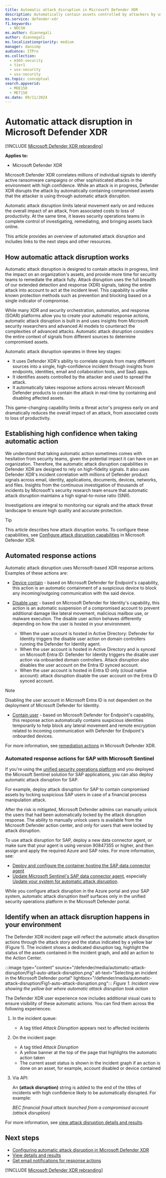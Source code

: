 ```yaml
---
title: Automatic attack disruption in Microsoft Defender XDR
description: Automatically contain assets controlled by attackers by using automatic attack disruption in Microsoft Defender XDR.
ms.service: defender-xdr
f1.keywords: 
  - NOCSH
ms.author: diannegali
author: diannegali
ms.localizationpriority: medium
manager: dansimp
audience: ITPro
ms.collection: 
  - m365-security
  - tier1
  - usx-security
  - usx-security
ms.topic: conceptual
search.appverid: 
  - MOE150
  - MET150
ms.date: 09/11/2024
---
```


# Automatic attack disruption in Microsoft Defender XDR

[!INCLUDE [Microsoft Defender XDR rebranding](../includes/microsoft-defender.md)]

**Applies to:**

- Microsoft Defender XDR

Microsoft Defender XDR correlates millions of individual signals to identify active ransomware campaigns or other sophisticated attacks in the environment with high confidence. While an attack is in progress, Defender XDR disrupts the attack by automatically containing compromised assets that the attacker is using through automatic attack disruption.

Automatic attack disruption limits lateral movement early on and reduces the overall impact of an attack, from associated costs to loss of productivity. At the same time, it leaves security operations teams in complete control of investigating, remediating, and bringing assets back online.

This article provides an overview of automated attack disruption and includes links to the next steps and other resources.

## How automatic attack disruption works

Automatic attack disruption is designed to contain attacks in progress, limit the impact on an organization's assets, and provide more time for security teams to remediate the attack fully. Attack disruption uses the full breadth of our extended detection and response (XDR) signals, taking the entire attack into account to act at the incident level. This capability is unlike known protection methods such as prevention and blocking based on a single indicator of compromise.

While many XDR and security orchestration, automation, and response (SOAR) platforms allow you to create your automatic response actions, automatic attack disruption is built in and uses insights from Microsoft security researchers and advanced AI models to counteract the complexities of advanced attacks. Automatic attack disruption considers the entire context of signals from different sources to determine compromised assets.


Automatic attack disruption operates in three key stages:

- It uses Defender XDR's ability to correlate signals from many different sources into a single, high-confidence incident through insights from endpoints, identities, email and collaboration tools, and SaaS apps.
- It identifies assets controlled by the attacker and used to spread the attack.
- It automatically takes response actions across relevant Microsoft Defender products to contain the attack in real-time by containing and disabling affected assets.

This game-changing capability limits a threat actor's progress early on and dramatically reduces the overall impact of an attack, from associated costs to loss of productivity.

## Establishing high confidence when taking automatic action

We understand that taking automatic action sometimes comes with hesitation from security teams, given the potential impact it can have on an organization. Therefore, the automatic attack disruption capabilities in Defender XDR are designed to rely on high-fidelity signals. It also uses Defender XDR's incident correlation with millions of Defender product signals across email, identity, applications, documents, devices, networks, and files. Insights from the continuous investigation of thousands of incidents by Microsoft's security research team ensure that automatic attack disruption maintains a high signal-to-noise ratio (SNR).

Investigations are integral to monitoring our signals and the attack threat landscape to ensure high quality and accurate protection.

> [!TIP]
> This article describes how attack disruption works. To configure these capabilities, see [Configure attack disruption capabilities](configure-attack-disruption.md) in Microsoft Defender XDR.

## Automated response actions

Automatic attack disruption uses Microsoft-based XDR response actions. Examples of these actions are:

- [Device contain](/defender-endpoint/respond-machine-alerts#contain-devices-from-the-network) - based on Microsoft Defender for Endpoint's capability, this action is an automatic containment of a suspicious device to block any incoming/outgoing communication with the said device.

- [Disable user](/defender-for-identity/remediation-actions) - based on Microsoft Defender for Identity's capability, this action is an automatic suspension of a compromised account to prevent additional damage like lateral movement, malicious mailbox use, or malware execution. The disable user action behaves differently depending on how the user is hosted in your environment.
  - When the user account is hosted in Active Directory: Defender for Identity triggers the disable user action on domain controllers running the Defender for Identity agent.
  - When the user account is hosted in Active Directory and is synced on Microsoft Entra ID:  Defender for Identity triggers the disable user action via onboarded domain controllers. Attack disruption also disables the user account on the Entra ID synced account.
  - When the user account is hosted in Entra ID only (cloud native account): attack disruption disable the user account on the Entra ID synced account.
 
> [!NOTE]
> Disabling the user account in Microsoft Entra ID is not dependent on the deployment of Microsoft Defender for Identity. 

- [Contain user](/defender-endpoint/respond-machine-alerts#contain-user-from-the-network) - based on Microsoft Defender for Endpoint's capability, this response action automatically contains suspicious identities temporarily to help block any lateral movement and remote encryption related to incoming communication with Defender for Endpoint's onboarded devices.

For more information, see [remediation actions](m365d-remediation-actions.md) in Microsoft Defender XDR.

### Automated response actions for SAP with Microsoft Sentinel

If you're using the [unified security operations platform](/unified-secops-platform/microsoft-sentinel-onboard) and you deployed the Microsoft Sentinel solution for SAP applications, you can also deploy automatic attack disruption for SAP.

For example, deploy attack disruption for SAP to contain compromised assets by locking suspicious SAP users in case of a financial process manipulation attack. 

After the risk is mitigated, Microsoft Defender admins can manually unlock the users that had been automatically locked by the attack disruption response. The ability to manually unlock users is available from the Microsoft Defender action center, and only for users that were locked by attack disruption. 

To use attack disruption for SAP, deploy a new data connector agent, or make sure that your agent is using version 90847355 or higher, and then assign and apply the required Azure and SAP roles. For more information, see:

- [Deploy and configure the container hosting the SAP data connector agent](/azure/sentinel/sap/deploy-data-connector-agent-container)
- [Update Microsoft Sentinel's SAP data connector agent](/azure/sentinel/sap/update-sap-data-connector), especially [Update your system for automatic attack disruption](/azure/sentinel/sap/update-sap-data-connector#update-your-data-connector-agent-for-attack-disruption).

While you configure attack disruption in the Azure portal and your SAP system, automatic attack disruption itself surfaces only in the unified security operations platform in the Microsoft Defender portal.

## Identify when an attack disruption happens in your environment

The Defender XDR incident page will reflect the automatic attack disruption actions through the attack story and the status indicated by a yellow bar (Figure 1). The incident shows a dedicated disruption tag, highlight the status of the assets contained in the incident graph, and add an action to the Action Center.

:::image type="content" source="/defender/media/automatic-attack-disruption/Fig1-auto-attack-disruption.png" alt-text="Selecting an incident in the Microsoft Defender portal" lightbox="/defender/media/automatic-attack-disruption/Fig1-auto-attack-disruption.png":::
*Figure 1. Incident view showing the yellow bar where automatic attack disruption took action*

The Defender XDR user experience now includes additional visual cues to ensure visibility of these automatic actions. You can find them across the following experiences:

1. In the incident queue:

    - A tag titled *Attack Disruption* appears next to affected incidents

1. On the incident page:

    - A tag titled *Attack Disruption*
    - A yellow banner at the top of the page that highlights the automatic action taken
   - The current asset status is shown in the incident graph if an action is done on an asset, for example, account disabled or device contained
      
3. Via API:

    An **(attack disruption)** string is added to the end of the titles of incidents with high confidence likely to be automatically disrupted. For example:

    *BEC financial fraud attack launched from a compromised account (attack disruption)*

For more information, see [view attack disruption details and results](autoad-results.md).

## Next steps

- [Configuring automatic attack disruption in Microsoft Defender XDR](configure-attack-disruption.md)
- [View details and results](autoad-results.md)
- [Get email notifications for response actions](m365d-response-actions-notifications.md)


[!INCLUDE [Microsoft Defender XDR rebranding](../includes/defender-m3d-techcommunity.md)]
